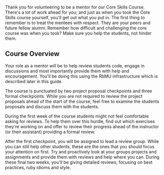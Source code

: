 Thank you for volunteering to be a mentor for our Core Skills Course. There's a lot of work ahead for you; and just as when you took the Core Skills course yourself, you'll get out what you put in. The first thing to remember is to treat the mentees with respect. They are your peers and future fellow alumni. Remember how difficult and challenging the core course was when you took? Make sure you help the students, not hinder them.

## Course Overview

Your role as a mentor will be to help review students code, engage in discussions and most importantly provide them with help and encouragement. You'll be doing this using the RbMU infrastructure which is described later in this guide.

The course is punctuated by two project proposal checkpoints and three formal checkpoints. While you are not required to review the project proposals ahead of the start of the course, feel free to examine the students proposals and discuss them with the students.

During the first week of the course students might not feel comfortable asking for reviews. To help them over this hurdle, find out which exercises they're working on and offer to review their progress ahead of the instructor (or their assistant) providing a formal review.

After the first checkpoint, you will be assigned to lead a review group. While you can still help other students, these are the ones that you should focus your attention on first. Try and proactively look at your groups projects and assignments and provide them with reviews and help where you can. During these final two weeks, you'll be giving detailed reviews; focusing on best practices, ruby idioms and style.
